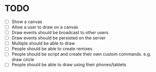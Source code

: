# TODO

  - [  ] Show a canvas
  - [  ] Allow a user to draw on a canvas
  - [  ] Draw events should be broadcast to other users
  - [  ] Draw events should be persisted on the server
  - [  ] Multiple should be able to draw
  - [  ] People should be able to create remixes
  - [  ] People should be script and create their own custom commands. e.g. draw circle
  - [  ] People should be able to draw using their phones/tablets
